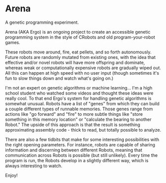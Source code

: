 # Arena
A genetic programming experiment.

Arena (AKA Ergo) is an ongoing project to create an accessible genetic programming system in the style of CRobots and old program-your-robot games.

These robots move around, fire, eat pellets, and so forth autonomously. Future robots are randomly mutated from existing ones, with the idea that effective and/or novel robots will have more offspring and dominate, whereas weak or computationally expensive robots are gradually wiped out. All this can happen at high speed with no user input (though sometimes it's fun to slow things down and watch what's going on.)

I'm not an expert on genetic algorithms or machine learning... I'm a high school student who watched some videos and thought these ideas were really cool. To that end Ergo's system for handling genetic algorithms is somewhat unusual. Robots have a list of "genes" from which they can build a couple different types of runnable memories. Those genes range from actions like "go forward" and "fire" to more subtle things like "store something in this memory location" or "calculate the bearing to another Robot." The upside of this approach is that the result is something approximating assembly code - thick to read, but totally possible to analyze.

There are also a few tidbits that make for some interesting possibilities with the right opening parameters. For instance, robots are capable of sharing information and discerning between different Robots, meaning that communication across Robots is possible (but still unlikely). Every time the program is run, the Robots develop in a slightly different way, which is always interesting to watch.

Enjoy!
